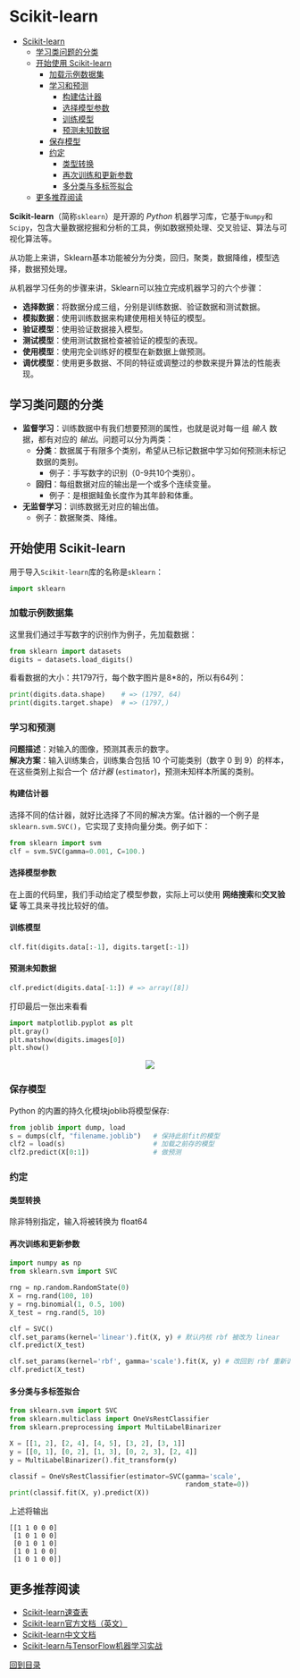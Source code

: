 # Scikit-learn
<!-- TOC depthFrom:1 depthTo:6 withLinks:1 updateOnSave:1 orderedList:0 -->

- [Scikit-learn](#scikit-learn)
	- [学习类问题的分类](#学习类问题的分类)
	- [开始使用 Scikit-learn](#开始使用-scikit-learn)
		- [加载示例数据集](#加载示例数据集)
		- [学习和预测](#学习和预测)
			- [构建估计器](#构建估计器)
			- [选择模型参数](#选择模型参数)
			- [训练模型](#训练模型)
			- [预测未知数据](#预测未知数据)
		- [保存模型](#保存模型)
		- [约定](#约定)
			- [类型转换](#类型转换)
			- [再次训练和更新参数](#再次训练和更新参数)
			- [多分类与多标签拟合](#多分类与多标签拟合)
	- [更多推荐阅读](#更多推荐阅读)

<!-- /TOC -->

**Scikit-learn**（简称`sklearn`）是开源的 _Python_ 机器学习库，它基于`Numpy`和`Scipy`，包含大量数据挖掘和分析的工具，例如数据预处理、交叉验证、算法与可视化算法等。

从功能上来讲，Sklearn基本功能被分为分类，回归，聚类，数据降维，模型选择，数据预处理。

从机器学习任务的步骤来讲，Sklearn可以独立完成机器学习的六个步骤：
* **选择数据**：将数据分成三组，分别是训练数据、验证数据和测试数据。
* **模拟数据**：使用训练数据来构建使用相关特征的模型。
* **验证模型**：使用验证数据接入模型。
* **测试模型**：使用测试数据检查被验证的模型的表现。
* **使用模型**：使用完全训练好的模型在新数据上做预测。
* **调优模型**：使用更多数据、不同的特征或调整过的参数来提升算法的性能表现。

## 学习类问题的分类
* **监督学习**：训练数据中有我们想要预测的属性，也就是说对每一组 _输入_ 数据，都有对应的 _输出_。问题可以分为两类：
	* **分类**：数据属于有限多个类别，希望从已标记数据中学习如何预测未标记数据的类别。
		* 例子：手写数字的识别（0-9共10个类别）。
	* **回归**：每组数据对应的输出是一个或多个连续变量。
		* 例子：是根据鲑鱼长度作为其年龄和体重。
* **无监督学习**：训练数据无对应的输出值。
	* 例子：数据聚类、降维。

## 开始使用 Scikit-learn
用于导入`Scikit-learn`库的名称是`sklearn`：
``` python
import sklearn
```

### 加载示例数据集
这里我们通过手写数字的识别作为例子，先加载数据：
``` python
from sklearn import datasets
digits = datasets.load_digits()
```

看看数据的大小：共1797行，每个数字图片是8*8的，所以有64列：
``` python
print(digits.data.shape)    # => (1797, 64)
print(digits.target.shape)	# => (1797,)
```

### 学习和预测
**问题描述**：对输入的图像，预测其表示的数字。 <br/>
**解决方案**：输入训练集合，训练集合包括 10 个可能类别（数字 0 到 9）的样本，在这些类别上拟合一个 _估计器_ (`estimator`)，预测未知样本所属的类别。

#### 构建估计器
选择不同的估计器，就好比选择了不同的解决方案。估计器的一个例子是`sklearn.svm.SVC()`，它实现了支持向量分类。例子如下：
``` python
from sklearn import svm
clf = svm.SVC(gamma=0.001, C=100.)
```

#### 选择模型参数
在上面的代码里，我们手动给定了模型参数，实际上可以使用 **网络搜索**和**交叉验证** 等工具来寻找比较好的值。

#### 训练模型

``` python
clf.fit(digits.data[:-1], digits.target[:-1])
```

#### 预测未知数据
``` python
clf.predict(digits.data[-1:]) # => array([8])
```

打印最后一张出来看看
``` python
import matplotlib.pyplot as plt
plt.gray()
plt.matshow(digits.images[0])
plt.show()
```
<p align="center">
<img src="https://scikit-learn.org/stable/_images/sphx_glr_plot_digits_last_image_001.png" />
</p>

### 保存模型
Python 的内置的持久化模块joblib将模型保存:
``` python
from joblib import dump, load
s = dumps(clf, "filename.joblib")   # 保持此前fit的模型
clf2 = load(s)                      # 加载之前存的模型
clf2.predict(X[0:1])                # 做预测
```

### 约定
#### 类型转换
除非特别指定，输入将被转换为 float64

#### 再次训练和更新参数
``` python
import numpy as np
from sklearn.svm import SVC

rng = np.random.RandomState(0)
X = rng.rand(100, 10)
y = rng.binomial(1, 0.5, 100)
X_test = rng.rand(5, 10)

clf = SVC()
clf.set_params(kernel='linear').fit(X, y) # 默认内核 rbf 被改为 linear
clf.predict(X_test)

clf.set_params(kernel='rbf', gamma='scale').fit(X, y) # 改回到 rbf 重新训练
clf.predict(X_test)
```

#### 多分类与多标签拟合
``` python
from sklearn.svm import SVC
from sklearn.multiclass import OneVsRestClassifier
from sklearn.preprocessing import MultiLabelBinarizer

X = [[1, 2], [2, 4], [4, 5], [3, 2], [3, 1]]
y = [[0, 1], [0, 2], [1, 3], [0, 2, 3], [2, 4]]
y = MultiLabelBinarizer().fit_transform(y)

classif = OneVsRestClassifier(estimator=SVC(gamma='scale',
                                            random_state=0))
print(classif.fit(X, y).predict(X))
```
上述将输出
```
[[1 1 0 0 0]
 [1 0 1 0 0]
 [0 1 0 1 0]
 [1 0 1 0 0]
 [1 0 1 0 0]]
```

## 更多推荐阅读
* [Scikit-learn速查表](Scikit_Learn_Cheat_Sheet_Python.pdf)
* [Scikit-learn官方文档（英文）](https://scikit-learn.org/stable/documentation.html)
* [Scikit-learn中文文档](https://www.kancloud.cn/luponu/sklearn-doc-zh/889724)
* [Scikit-learn与TensorFlow机器学习实战](https://hand2st.apachecn.org/)

[回到目录](#scikit-learn)
